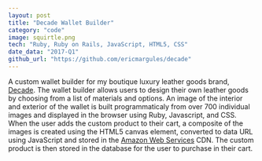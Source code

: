```yaml
---
layout: post
title: "Decade Wallet Builder"
category: "code"
image: squirtle.png
tech: "Ruby, Ruby on Rails, JavaScript, HTML5, CSS"
date_data: "2017-Q1"
github_url: "https://github.com/ericmargules/decade" 
---
```


A custom wallet builder for my boutique luxury leather goods brand, [Decade](http://www.decadeleather.com). The wallet builder allows users to design their own leather goods by choosing from a list of materials and options. An image of the interior and exterior of the wallet is built programmaticaly from over 700 individual images and displayed in the browser using Ruby, Javascript, and CSS. 
<br/>
When the user adds the custom product to their cart, a composite of the images is created using the HTML5 canvas element, converted to data URL using JavaScript and stored in the [Amazon Web Services](https://aws.amazon.com/) CDN. The custom product is then stored in the database for the user to purchase in their cart.
